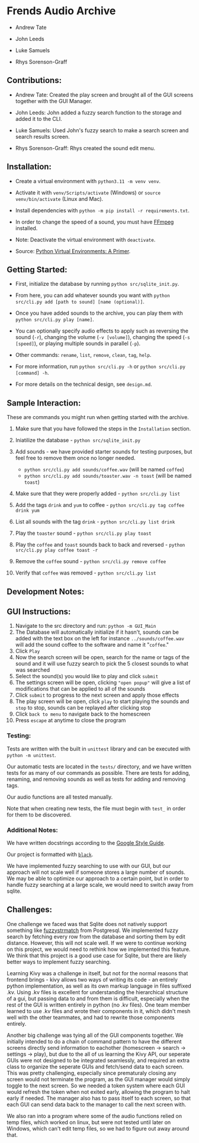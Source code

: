 # Frends Audio Archive

* Andrew Tate

* John Leeds

* Luke Samuels

* Rhys Sorenson-Graff

## Contributions:

* Andrew Tate: Created the play screen and brought all of the GUI screens together with the GUI Manager.

* John Leeds: John added a fuzzy search function to the storage and added it to the CLI.

* Luke Samuels: Used John's fuzzy search to make a search screen and search results screen.

* Rhys Sorenson-Graff: Rhys created the sound edit menu.

## Installation:

* Create a virtual environment with `python3.11 -m venv venv`.

* Activate it with `venv/Scripts/activate` (Windows) or `source venv/bin/activate` (Linux and Mac).

* Install dependencies with `python -m pip install -r requirements.txt`.

* In order to change the speed of a sound, you must have [FFmpeg](https://ffmpeg.org/) installed.

* Note: Deactivate the virtual environment with `deactivate`.

* Source: [Python Virtual Environments: A Primer](https://realpython.com/python-virtual-environments-a-primer).

## Getting Started:

* First, initialize the database by running `python src/sqlite_init.py`.

* From here, you can add whatever sounds you want with `python src/cli.py add [path to sound] [name (optional)]`.

* Once you have added sounds to the archive, you can play them with `python src/cli.py play [name]`.

* You can optionally specify audio effects to apply such as reversing the sound (`-r`), changing the volume (`-v [volume]`), changing the speed (`-s [speed]`), or playing multiple sounds in parallel (`-p`).

* Other commands: `rename`, `list`, `remove`, `clean`, `tag`, `help`.

* For more information, run `python src/cli.py -h` or `python src/cli.py [command] -h`.

* For more details on the technical design, see `design.md`.

## Sample Interaction:

These are commands you might run when getting started with the archive.

1. Make sure that you have followed the steps in the `Installation` section.

2. Iniatilize the database - `python src/sqlite_init.py`

3. Add sounds - we have provided starter sounds for testing purposes, but feel free to remove them once no longer needed.
    * `python src/cli.py add sounds/coffee.wav` (will be named `coffee`)
    * `python src/cli.py add sounds/toaster.wav -n toast` (will be named `toast`)

4. Make sure that they were properly added - `python src/cli.py list`

5. Add the tags `drink` and `yum` to coffee - `python src/cli.py tag coffee drink yum`

6. List all sounds with the tag `drink` - `python src/cli.py list drink`

7. Play the `toaster` sound - `python src/cli.py play toast`

8. Play the `coffee` and `toast` sounds back to back and reversed - `python src/cli.py play coffee toast -r`

9. Remove the `coffee` sound - `python src/cli.py remove coffee`

10. Verify that `coffee` was removed - `python src/cli.py list`

## Development Notes:

## GUI Instructions:

1. Navigate to the src directory and run: `python -m GUI_Main`
2. The Database will automatically initialize if it hasn't, sounds can be added with the text box on the left
   for instance `../sounds/coffee.wav` will add the sound coffee to the software and name it "`coffee`."
3. Click `Play`
4. Now the search screen will be open, search for the name or tags of the sound and it will use fuzzy search to
   pick the 5 closest sounds to what was searched
5. Select the sound(s) you would like to play and click `submit`
6. The settings screen will be open, clicking `"open popup"` will give a list of modifications that can be applied
   to all of the sounds
7. Click `submit` to progress to the next screen and apply those effects
8. The play screen will be open, click `play` to start playing the sounds and `stop` to stop, sounds can be replayed after
   clicking stop
9. Click `back to menu` to navigate back to the homescreen
10. Press `escape` at anytime to close the program

### Testing:

Tests are written with the built in `unittest` library and can be executed with `python -m unittest`.

Our automatic tests are located in the `tests/` directory, and we have written tests for as many of our commands as possible.
There are tests for adding, renaming, and removing sounds as well as tests for adding and removing tags.

Our audio functions are all tested manually.

Note that when creating new tests, the file must begin with `test_` in order for them to be discovered.

### Additional Notes:

We have written docstrings according to the [Google Style Guide](https://google.github.io/styleguide/pyguide.html#s3.8-comments-and-docstrings).

Our project is formatted with [`black`](https://black.readthedocs.io/en/stable/).

We have implemented fuzzy searching to use with our GUI, but our approach will not scale well if someone stores a large number of sounds.
We may be able to optimize our approach to a certain point, but in order to handle fuzzy searching at a large scale, we would need to switch away from sqlite.

## Challenges:

One challenge we faced was that Sqlite does not natively support something like [fuzzystrmatch](https://www.postgresql.org/docs/current/fuzzystrmatch.html) from Postgresql.
We implemented fuzzy search by fetching every row from the database and sorting them by edit distance.
However, this will not scale well.
If we were to continue working on this project, we would need to rethink how we implemented this feature.
We think that this project is a good use case for Sqlite, but there are likely better ways to implement fuzzy searching.

Learning Kivy was a challenge in itself, but not for the normal reasons that frontend brings - kivy allows two ways of
writing its code - an entirely python implementation, as well as its own markup language in files suffixed .kv. Using .kv
files is excellent for understanding the hierarchical structure of a gui, but passing data to and from them is difficult,
especially when the rest of the GUI is written entirely in python (no .kv files). One team member learned to use .kv files
and wrote their components in it, which didn't mesh well with the other teammates, and had to rewrite those components entirely.

Another big challenge was tying all of the GUI components together. We initially intended to do a chain of command
pattern to have the different screens directly send information to eachother (homescreen -> search -> settings -> play), but 
due to the all of us learning the Kivy API, our seperate GUIs were not designed to be integrated seamlessly, and required an 
extra class to organize the seperate GUIs and fetch/send data to each screen. This was pretty challenging, especially since 
prematuraly closing any screen would not terminate the program, as the GUI manager would simply toggle to the next screen. So
we needed a token system where each GUI would refresh the token when not exited early, allowing the program to halt early if needed.
The manager also has to pass itself to each screen, so that each GUI can send data back to the manager to call the next screen with. 

We also ran into a program where some of the audio functions relied on temp files, which worked on linux, but were not tested until later on Windows, which can't edit temp files, so we had to figure out away around that. 
